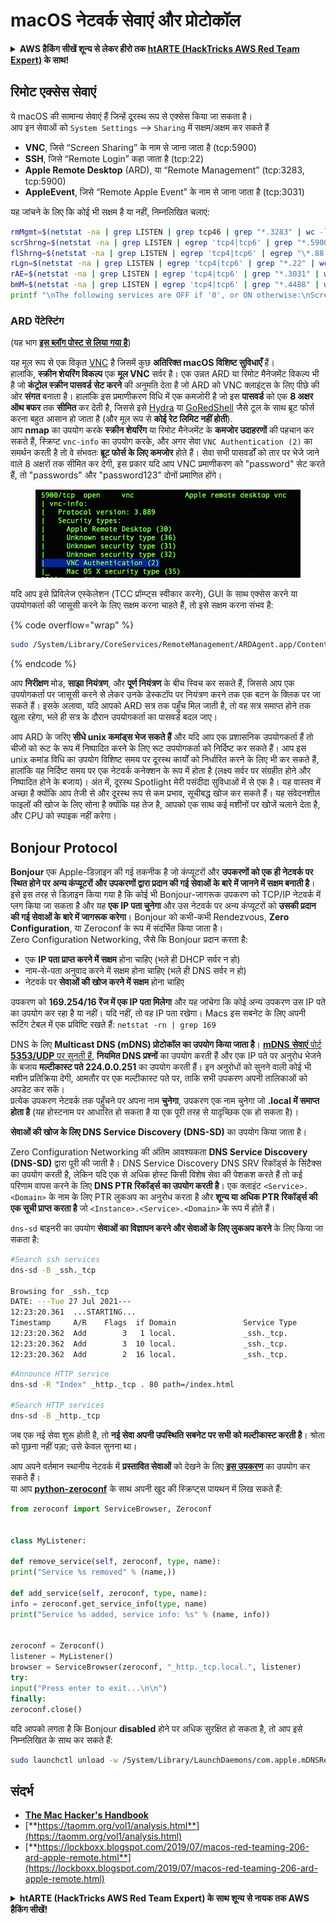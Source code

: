 # macOS नेटवर्क सेवाएं और प्रोटोकॉल

<details>

<summary><strong> AWS हैकिंग सीखें शून्य से लेकर हीरो तक </strong> <a href="https://training.hacktricks.xyz/courses/arte"><strong>htARTE (HackTricks AWS Red Team Expert)</strong></a><strong> के साथ!</strong></summary>

HackTricks का समर्थन करने के अन्य तरीके:

* यदि आप चाहते हैं कि आपकी **कंपनी का विज्ञापन HackTricks में दिखाई दे** या **HackTricks को PDF में डाउनलोड करें**, तो [**सब्सक्रिप्शन प्लान्स**](https://github.com/sponsors/carlospolop) देखें!
* [**आधिकारिक PEASS & HackTricks स्वैग**](https://peass.creator-spring.com) प्राप्त करें
* [**The PEASS Family**](https://opensea.io/collection/the-peass-family) की खोज करें, हमारा विशेष [**NFTs**](https://opensea.io/collection/the-peass-family) संग्रह
* 💬 [**Discord समूह**](https://discord.gg/hRep4RUj7f) में **शामिल हों** या [**telegram समूह**](https://t.me/peass) में या **Twitter** पर मुझे 🐦 [**@carlospolopm**](https://twitter.com/carlospolopm) **का अनुसरण करें**.
* **HackTricks** के [**github repos**](https://github.com/carlospolop/hacktricks) और [**HackTricks Cloud**](https://github.com/carlospolop/hacktricks-cloud) में PRs सबमिट करके अपनी हैकिंग ट्रिक्स साझा करें.

</details>

## रिमोट एक्सेस सेवाएं

ये macOS की सामान्य सेवाएं हैं जिन्हें दूरस्थ रूप से एक्सेस किया जा सकता है।\
आप इन सेवाओं को `System Settings` --> `Sharing` में सक्षम/अक्षम कर सकते हैं

* **VNC**, जिसे “Screen Sharing” के नाम से जाना जाता है (tcp:5900)
* **SSH**, जिसे “Remote Login” कहा जाता है (tcp:22)
* **Apple Remote Desktop** (ARD), या “Remote Management” (tcp:3283, tcp:5900)
* **AppleEvent**, जिसे “Remote Apple Event” के नाम से जाना जाता है (tcp:3031)

यह जांचने के लिए कि कोई भी सक्षम है या नहीं, निम्नलिखित चलाएं:
```bash
rmMgmt=$(netstat -na | grep LISTEN | grep tcp46 | grep "*.3283" | wc -l);
scrShrng=$(netstat -na | grep LISTEN | egrep 'tcp4|tcp6' | grep "*.5900" | wc -l);
flShrng=$(netstat -na | grep LISTEN | egrep 'tcp4|tcp6' | egrep "\*.88|\*.445|\*.548" | wc -l);
rLgn=$(netstat -na | grep LISTEN | egrep 'tcp4|tcp6' | grep "*.22" | wc -l);
rAE=$(netstat -na | grep LISTEN | egrep 'tcp4|tcp6' | grep "*.3031" | wc -l);
bmM=$(netstat -na | grep LISTEN | egrep 'tcp4|tcp6' | grep "*.4488" | wc -l);
printf "\nThe following services are OFF if '0', or ON otherwise:\nScreen Sharing: %s\nFile Sharing: %s\nRemote Login: %s\nRemote Mgmt: %s\nRemote Apple Events: %s\nBack to My Mac: %s\n\n" "$scrShrng" "$flShrng" "$rLgn" "$rmMgmt" "$rAE" "$bmM";
```
### ARD पेंटेस्टिंग

(यह भाग [**इस ब्लॉग पोस्ट से लिया गया है**](https://lockboxx.blogspot.com/2019/07/macos-red-teaming-206-ard-apple-remote.html))

यह मूल रूप से एक विकृत [VNC](https://en.wikipedia.org/wiki/Virtual\_Network\_Computing) है जिसमें कुछ **अतिरिक्त macOS विशिष्ट सुविधाएँ** हैं।\
हालांकि, **स्क्रीन शेयरिंग विकल्प** एक **मूल VNC** सर्वर है। एक उन्नत ARD या रिमोट मैनेजमेंट विकल्प भी है जो **कंट्रोल स्क्रीन पासवर्ड सेट करने** की अनुमति देता है जो ARD को VNC क्लाइंट्स के लिए पीछे की ओर **संगत** बनाता है। हालांकि इस प्रमाणीकरण विधि में एक कमजोरी है जो इस **पासवर्ड** को एक **8 अक्षर ऑथ बफर** तक **सीमित** कर देती है, जिससे इसे [Hydra](https://thudinh.blogspot.com/2017/09/brute-forcing-passwords-with-thc-hydra.html) या [GoRedShell](https://github.com/ahhh/GoRedShell/) जैसे टूल के साथ ब्रूट फोर्स करना बहुत आसान हो जाता है (और मूल रूप से **कोई रेट लिमिट नहीं होती**).\
आप **nmap** का उपयोग करके **स्क्रीन शेयरिंग** या रिमोट मैनेजमेंट के **कमजोर उदाहरणों** की पहचान कर सकते हैं, स्क्रिप्ट `vnc-info` का उपयोग करके, और अगर सेवा `VNC Authentication (2)` का समर्थन करती है तो वे संभवतः **ब्रूट फोर्स के लिए कमजोर** होते हैं। सेवा सभी पासवर्डों को तार पर भेजे जाने वाले 8 अक्षरों तक सीमित कर देगी, इस प्रकार यदि आप VNC प्रमाणीकरण को "password" सेट करते हैं, तो "passwords" और "password123" दोनों प्रमाणित होंगे।

<figure><img src="../../.gitbook/assets/image (9) (3).png" alt=""><figcaption></figcaption></figure>

यदि आप इसे प्रिविलेज एस्केलेशन (TCC प्रॉम्प्ट्स स्वीकार करने), GUI के साथ एक्सेस करने या उपयोगकर्ता की जासूसी करने के लिए सक्षम करना चाहते हैं, तो इसे सक्षम करना संभव है:

{% code overflow="wrap" %}
```bash
sudo /System/Library/CoreServices/RemoteManagement/ARDAgent.app/Contents/Resources/kickstart -activate -configure -allowAccessFor -allUsers -privs -all -clientopts -setmenuextra -menuextra yes
```
{% endcode %}

आप **निरीक्षण** मोड, **साझा नियंत्रण**, और **पूर्ण नियंत्रण** के बीच स्विच कर सकते हैं, जिससे आप एक उपयोगकर्ता पर जासूसी करने से लेकर उनके डेस्कटॉप पर नियंत्रण करने तक एक बटन के क्लिक पर जा सकते हैं। इसके अलावा, यदि आपको ARD सत्र तक पहुँच मिल जाती है, तो वह सत्र समाप्त होने तक खुला रहेगा, भले ही सत्र के दौरान उपयोगकर्ता का पासवर्ड बदल जाए।

आप ARD के जरिए **सीधे unix कमांड्स भेज सकते हैं** और यदि आप एक प्रशासनिक उपयोगकर्ता हैं तो चीजों को रूट के रूप में निष्पादित करने के लिए रूट उपयोगकर्ता को निर्दिष्ट कर सकते हैं। आप इस unix कमांड विधि का उपयोग विशिष्ट समय पर दूरस्थ कार्यों को निर्धारित करने के लिए भी कर सकते हैं, हालांकि यह निर्दिष्ट समय पर एक नेटवर्क कनेक्शन के रूप में होता है (लक्ष्य सर्वर पर संग्रहीत होने और निष्पादित होने के बजाय)। अंत में, दूरस्थ Spotlight मेरी पसंदीदा सुविधाओं में से एक है। यह वास्तव में अच्छा है क्योंकि आप तेजी से और दूरस्थ रूप से कम प्रभाव, सूचीबद्ध खोज कर सकते हैं। यह संवेदनशील फाइलों की खोज के लिए सोना है क्योंकि यह तेज है, आपको एक साथ कई मशीनों पर खोजें चलाने देता है, और CPU को स्पाइक नहीं करेगा।

## Bonjour Protocol

**Bonjour** एक Apple-डिज़ाइन की गई तकनीक है जो कंप्यूटरों और **उपकरणों को एक ही नेटवर्क पर स्थित होने पर अन्य कंप्यूटरों और उपकरणों द्वारा प्रदान की गई सेवाओं के बारे में जानने में सक्षम बनाती है**। इसे इस तरह से डिज़ाइन किया गया है कि कोई भी Bonjour-जागरूक उपकरण को TCP/IP नेटवर्क में प्लग किया जा सकता है और यह **एक IP पता चुनेगा** और उस नेटवर्क पर अन्य कंप्यूटरों को **उसकी प्रदान की गई सेवाओं के बारे में जागरूक करेगा**। Bonjour को कभी-कभी Rendezvous, **Zero Configuration**, या Zeroconf के रूप में संदर्भित किया जाता है।\
Zero Configuration Networking, जैसे कि Bonjour प्रदान करता है:

* एक **IP पता प्राप्त करने में सक्षम** होना चाहिए (भले ही DHCP सर्वर न हो)
* नाम-से-पता अनुवाद करने में सक्षम होना चाहिए (भले ही DNS सर्वर न हो)
* नेटवर्क पर **सेवाओं की खोज करने में सक्षम** होना चाहिए

उपकरण को **169.254/16 रेंज में एक IP पता मिलेगा** और यह जांचेगा कि कोई अन्य उपकरण उस IP पते का उपयोग कर रहा है या नहीं। यदि नहीं, तो वह IP पता रखेगा। Macs इस सबनेट के लिए अपनी रूटिंग टेबल में एक प्रविष्टि रखते हैं: `netstat -rn | grep 169`

DNS के लिए **Multicast DNS (mDNS) प्रोटोकॉल का उपयोग किया जाता है**। [**mDNS** **सेवाएं** पोर्ट **5353/UDP** पर सुनती हैं](../../network-services-pentesting/5353-udp-multicast-dns-mdns.md), **नियमित DNS प्रश्नों** का उपयोग करती हैं और एक IP पते पर अनुरोध भेजने के बजाय **मल्टीकास्ट पते 224.0.0.251** का उपयोग करती हैं। इन अनुरोधों को सुनने वाली कोई भी मशीन प्रतिक्रिया देगी, आमतौर पर एक मल्टीकास्ट पते पर, ताकि सभी उपकरण अपनी तालिकाओं को अपडेट कर सकें।\
प्रत्येक उपकरण नेटवर्क तक पहुँचने पर अपना नाम **चुनेगा**, उपकरण एक नाम चुनेगा जो **.local में समाप्त होता है** (यह होस्टनाम पर आधारित हो सकता है या एक पूरी तरह से यादृच्छिक एक हो सकता है)।

**सेवाओं की खोज के लिए DNS Service Discovery (DNS-SD)** का उपयोग किया जाता है।

Zero Configuration Networking की अंतिम आवश्यकता **DNS Service Discovery (DNS-SD)** द्वारा पूरी की जाती है। DNS Service Discovery DNS SRV रिकॉर्ड्स के सिंटैक्स का उपयोग करती है, लेकिन यदि एक से अधिक होस्ट किसी विशेष सेवा की पेशकश करते हैं तो कई परिणाम वापस करने के लिए **DNS PTR रिकॉर्ड्स का उपयोग करती है**। एक क्लाइंट `<Service>.<Domain>` के नाम के लिए PTR लुकअप का अनुरोध करता है और **शून्य या अधिक PTR रिकॉर्ड्स की एक सूची प्राप्त करता है** जो `<Instance>.<Service>.<Domain>` के रूप में होते हैं।

`dns-sd` बाइनरी का उपयोग **सेवाओं का विज्ञापन करने और सेवाओं के लिए लुकअप करने** के लिए किया जा सकता है:
```bash
#Search ssh services
dns-sd -B _ssh._tcp

Browsing for _ssh._tcp
DATE: ---Tue 27 Jul 2021---
12:23:20.361  ...STARTING...
Timestamp     A/R    Flags  if Domain               Service Type         Instance Name
12:23:20.362  Add        3   1 local.               _ssh._tcp.           M-C02C934RMD6R
12:23:20.362  Add        3  10 local.               _ssh._tcp.           M-C02C934RMD6R
12:23:20.362  Add        2  16 local.               _ssh._tcp.           M-C02C934RMD6R
```

```bash
#Announce HTTP service
dns-sd -R "Index" _http._tcp . 80 path=/index.html

#Search HTTP services
dns-sd -B _http._tcp
```
जब एक नई सेवा शुरू होती है, तो **नई सेवा अपनी उपस्थिति सबनेट पर सभी को मल्टीकास्ट करती है**। श्रोता को पूछना नहीं पड़ा; उसे केवल सुनना था।

आप अपने वर्तमान स्थानीय नेटवर्क में **प्रस्तावित सेवाओं** को देखने के लिए [**इस उपकरण**](https://apps.apple.com/us/app/discovery-dns-sd-browser/id1381004916?mt=12) का उपयोग कर सकते हैं।\
या आप [**python-zeroconf**](https://github.com/jstasiak/python-zeroconf) के साथ अपनी खुद की स्क्रिप्ट्स पायथन में लिख सकते हैं:
```python
from zeroconf import ServiceBrowser, Zeroconf


class MyListener:

def remove_service(self, zeroconf, type, name):
print("Service %s removed" % (name,))

def add_service(self, zeroconf, type, name):
info = zeroconf.get_service_info(type, name)
print("Service %s added, service info: %s" % (name, info))


zeroconf = Zeroconf()
listener = MyListener()
browser = ServiceBrowser(zeroconf, "_http._tcp.local.", listener)
try:
input("Press enter to exit...\n\n")
finally:
zeroconf.close()
```
यदि आपको लगता है कि Bonjour **disabled** होने पर अधिक सुरक्षित हो सकता है, तो आप इसे निम्नलिखित के साथ कर सकते हैं:
```bash
sudo launchctl unload -w /System/Library/LaunchDaemons/com.apple.mDNSResponder.plist
```
## संदर्भ

* [**The Mac Hacker's Handbook**](https://www.amazon.com/-/es/Charlie-Miller-ebook-dp-B004U7MUMU/dp/B004U7MUMU/ref=mt\_other?\_encoding=UTF8\&me=\&qid=)
* [**https://taomm.org/vol1/analysis.html**](https://taomm.org/vol1/analysis.html)
* [**https://lockboxx.blogspot.com/2019/07/macos-red-teaming-206-ard-apple-remote.html**](https://lockboxx.blogspot.com/2019/07/macos-red-teaming-206-ard-apple-remote.html)

<details>

<summary><strong>htARTE (HackTricks AWS Red Team Expert) के साथ शून्य से नायक तक AWS हैकिंग सीखें</strong></a><strong>!</strong></summary>

HackTricks का समर्थन करने के अन्य तरीके:

* यदि आप चाहते हैं कि आपकी **कंपनी का विज्ञापन HackTricks में दिखाई दे** या **HackTricks को PDF में डाउनलोड करें** तो [**सब्सक्रिप्शन प्लान्स**](https://github.com/sponsors/carlospolop) देखें!
* [**आधिकारिक PEASS & HackTricks स्वैग**](https://peass.creator-spring.com) प्राप्त करें
* [**The PEASS Family**](https://opensea.io/collection/the-peass-family) की खोज करें, हमारा विशेष [**NFTs**](https://opensea.io/collection/the-peass-family) संग्रह
* 💬 [**Discord समूह**](https://discord.gg/hRep4RUj7f) में **शामिल हों** या [**telegram समूह**](https://t.me/peass) में शामिल हों या मुझे **Twitter** 🐦 [**@carlospolopm**](https://twitter.com/carlospolopm) पर **फॉलो** करें।
* **HackTricks** के [**github repos**](https://github.com/carlospolop/hacktricks) और [**HackTricks Cloud**](https://github.com/carlospolop/hacktricks-cloud) में PRs सबमिट करके अपनी हैकिंग ट्रिक्स साझा करें।

</details>
